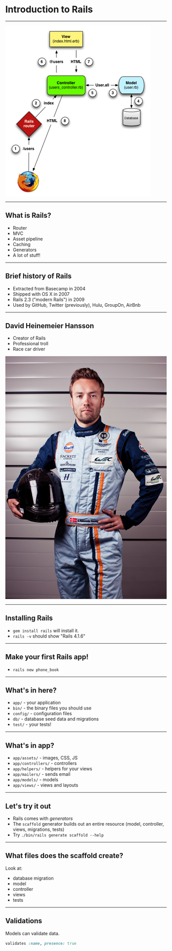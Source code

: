 # Introduction to Rails

---

![inline](img/RubyRails.png)

---
## What is Rails?

* Router
* MVC
* Asset pipeline
* Caching
* Generators
* A lot of stuff!

---

## Brief history of Rails

* Extracted from Basecamp in 2004
* Shipped with OS X in 2007
* Rails 2.3 ("modern Rails") in 2009
* Used by GitHub, Twitter (previously), Hulu, GroupOn, AirBnb

---

## David Heinemeier Hansson

* Creator of Rails
* Professional troll
* Race car driver

![right fit](img/dhh.jpg)

---

## Installing Rails

* `gem install rails` will install it.
* `rails -v` should show "Rails 4.1.6"

---

## Make your first Rails app!

* `rails new phone_book`

---

## What's in here?

* `app/` - your application
* `bin/` - the binary files you should use
* `config/` - configuration files
* `db/` - database seed data and migrations
* `test/` - your tests!

---

## What's in app?

* `app/assets/` - images, CSS, JS
* `app/controllers/` - controllers
* `app/helpers/` - helpers for your views
* `app/mailers/` - sends email
* `app/models/` - models
* `app/views/` - views and layouts

---

## Let's try it out

* Rails comes with _generators_
* The `scaffold` generator builds out an entire resource (model, controller, views, migrations, tests)
* Try `./bin/rails generate scaffold --help`

---

## What files does the scaffold create?

Look at:

* database migration
* model
* controller
* views
* tests

---

## Validations

Models can validate data.

```ruby
validates :name, presence: true
```
